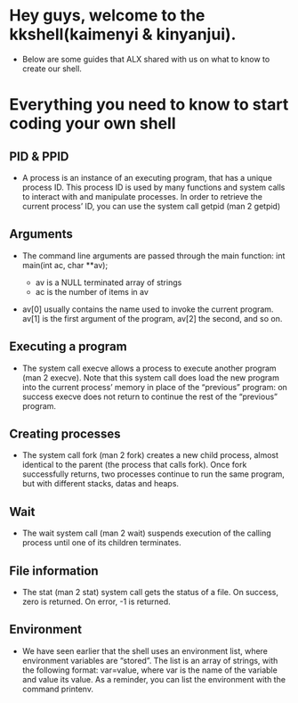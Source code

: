 # Hey guys, welcome to the kkshell(kaimenyi & kinyanjui).
- Below are some guides that ALX shared with us on what to know to create our shell.

# Everything you need to know to start coding your own shell

## PID & PPID
- A process is an instance of an executing program, that has a unique process ID. This process ID is used by many functions and system calls to interact with and manipulate processes. In order to retrieve the current process’ ID, you can use the system call getpid (man 2 getpid)

## Arguments
- The command line arguments are passed through the main function: int main(int ac, char **av);

  - av is a NULL terminated array of strings
  - ac is the number of items in av
- av[0] usually contains the name used to invoke the current program. av[1] is the first argument of the program, av[2] the second, and so on.

## Executing a program
- The system call execve allows a process to execute another program (man 2 execve). Note that this system call does load the new program into the current process’ memory in place of the “previous” program: on success execve does not return to continue the rest of the “previous” program.

## Creating processes
- The system call fork (man 2 fork) creates a new child process, almost identical to the parent (the process that calls fork). Once fork successfully returns, two processes continue to run the same program, but with different stacks, datas and heaps.

## Wait
- The wait system call (man 2 wait) suspends execution of the calling process until one of its children terminates.

## File information
- The stat (man 2 stat) system call gets the status of a file. On success, zero is returned. On error, -1 is returned.

## Environment
- We have seen earlier that the shell uses an environment list, where environment variables are “stored”. The list is an array of strings, with the following format: var=value, where var is the name of the variable and value its value. As a reminder, you can list the environment with the command printenv.